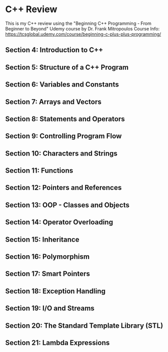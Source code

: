 # C++ Review
This is my C++ review using the "Beginning C++ Programming - From Beginner to Beyond" Udemy course by Dr. Frank Mitropoulos
Course Info: https://tcsglobal.udemy.com/course/beginning-c-plus-plus-programming/

## Section 4: Introduction to C++

## Section 5: Structure of a C++ Program

## Section 6: Variables and Constants

## Section 7: Arrays and Vectors

## Section 8: Statements and Operators

## Section 9: Controlling Program Flow

## Section 10: Characters and Strings

## Section 11: Functions

## Section 12: Pointers and References

## Section 13: OOP - Classes and Objects

## Section 14: Operator Overloading

## Section 15: Inheritance

## Section 16: Polymorphism

## Section 17: Smart Pointers

## Section 18: Exception Handling

## Section 19: I/O and Streams

## Section 20: The Standard Template Library (STL)

## Section 21: Lambda Expressions

